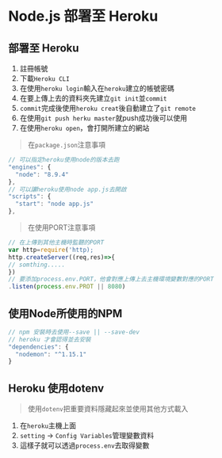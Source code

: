 # Node.js 部署至 Heroku
## 部署至 Heroku
1. 註冊帳號
1. 下載`Heroku CLI`
1. 在使用`heroku login`輸入在`heroku`建立的帳號密碼
1. 在要上傳上去的資料夾先建立`git init`並`commit`
1. `commit`完成後使用`heroku creat`後自動建立了`git remote`
1.  在使用`git push herku master`就push成功後可以使用
1. 在使用`heroku open`，會打開所建立的網站
> 在`package.json`注意事項
```javascript
// 可以指定heroku使用node的版本去跑
"engines": {
  "node": "8.9.4"
},
// 可以讓heroku使用node app.js去開啟
"scripts": {
  "start": "node app.js"
},
```
> 在使用PORT注意事項
```javascript
// 在上傳到其他主機時監聽的PORT
var http=require('http);
http.createServer((req,res)=>{
// somthing.....
})
// 要添加process.env.PORT，他會對應上傳上去主機環境變數對應的PORT
.listen(process.env.PROT || 8080)
```
## 使用Node所使用的NPM
```javascript
// npm 安裝時去使用--save || --save-dev
// heroku 才會認得並去安裝
"dependencies": {
  "nodemon": "^1.15.1"
}
```
## Heroku 使用dotenv
> 使用`dotenv`把重要資料隱藏起來並使用其他方式載入
1. 在`heroku`主機上面
1. `setting` -> `Config Variables`管理變數資料
1. 這樣子就可以透過`process.env`去取得變數